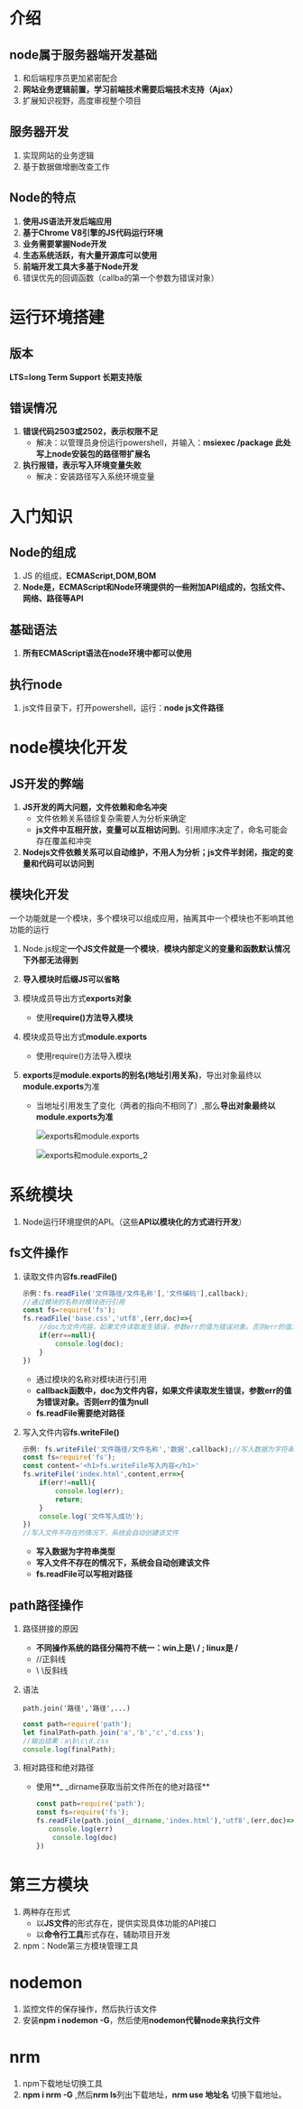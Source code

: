# 介绍

## node属于服务器端开发基础

1. 和后端程序员更加紧密配合
2. **网站业务逻辑前置，学习前端技术需要后端技术支持（Ajax）**
3. 扩展知识视野，高度审视整个项目

## 服务器开发

1. 实现网站的业务逻辑
2. 基于数据做增删改查工作

## Node的特点

1. **使用JS语法开发后端应用**
2. **基于Chrome V8引擎的JS代码运行环境**
3. **业务需要掌握Node开发**
4. **生态系统活跃，有大量开源库可以使用**
5. **前端开发工具大多基于Node开发**
6. 错误优先的回调函数（callba的第一个参数为错误对象）

# 运行环境搭建

## 版本

**LTS=long Term Support 长期支持版**

## 错误情况

1. **错误代码2503或2502，表示权限不足**
   - 解决：以管理员身份运行powershell，并输入：**msiexec    /package  此处写上node安装包的路径带扩展名**
2. **执行报错，表示写入环境变量失败**
   - 解决：安装路径写入系统环境变量

# 入门知识

## Node的组成

1. JS 的组成，**ECMAScript,DOM,BOM**
2. **Node是，ECMAScript和Node环境提供的一些附加API组成的，包括文件、网络、路径等API**

## 基础语法

1. **所有ECMAScript语法在node环境中都可以使用**

## 执行node

1. js文件目录下，打开powershell，运行：**node   js文件路径**

# node模块化开发

## JS开发的弊端

1. **JS开发的两大问题，文件依赖和命名冲突**
   - 文件依赖关系错综复杂需要人为分析来确定
   - **js文件中互相开放，变量可以互相访问到**。引用顺序决定了，命名可能会存在覆盖和冲突
2. **Nodejs文件依赖关系可以自动维护，不用人为分析；js文件半封闭，指定的变量和代码可以访问到**

## 模块化开发

一个功能就是一个模块，多个模块可以组成应用，抽离其中一个模块也不影响其他功能的运行

1. Node.js规定**一个JS文件就是一个模块**，**模块内部定义的变量和函数默认情况下外部无法得到**
2. **导入模块时后缀JS可以省略**
3. 模块成员导出方式**exports对象**
   
   - 使用**require()方法导入模块**
4. 模块成员导出方式**module.exports**
   
   - 使用require()方法导入模块
5. **exports**是**module.exports的别名(地址引用关系)**，导出对象最终以**module.exports**为准
   
   - 当地址引用发生了变化（两者的指向不相同了）,那么**导出对象最终以module.exports为准**
   
     ![exports和module.exports](exports和module.exports.png)
   
     ![exports和module.exports_2](exports和module.exports_2.png)

# 系统模块

1. Node运行环境提供的API。（这些**API以模块化的方式进行开发**）

## fs文件操作

1. 读取文件内容**fs.readFile()**

   ``````javascript
   示例：fs.readFile('文件路径/文件名称'[,'文件编码'],callback);
   //通过模块的名称对模块进行引用
   const fs=require('fs');
   fs.readFile('base.css','utf8',(err,doc)=>{
       //doc为文件内容，如果文件读取发生错误，参数err的值为错误对象。否则err的值为null
       if(err==null){
           console.log(doc);
       }
   })
   ``````

   - 通过模块的名称对模块进行引用
   -  **callback函数中，doc为文件内容，如果文件读取发生错误，参数err的值为错误对象。否则err的值为null**
   - **fs.readFile需要绝对路径**

2. 写入文件内容**fs.writeFile()**

   ``````javascript
   示例: fs.writeFile('文件路径/文件名称','数据',callback);//写入数据为字符串类型
   const fs=require('fs');
   const content='<h1>fs.writeFile写入内容</h1>'
   fs.writeFile('index.html',content,err=>{
       if(err!=null){
           console.log(err);
           return;
       }
       console.log('文件写入成功');
   })
   //写入文件不存在的情况下，系统会自动创建该文件
   
   ``````

   - **写入数据为字符串类型**
   - **写入文件不存在的情况下，系统会自动创建该文件**
   - **fs.readFile可以写相对路径**

## path路径操作

1. 路径拼接的原因

   - **不同操作系统的路径分隔符不统一：win上是\   /  ;   linux是   /**
   - //正斜线
   - \\ \反斜线

2. 语法

   ``````
   path.join('路径','路径',...)
   ``````

   ``````javascript
   const path=require('path');
   let finalPath=path.join('a','b','c','d.css');
   //输出结果：a\b\c\d.css
   console.log(finalPath);
   ``````

   

3. 相对路径和绝对路径

   - 使用**_ _dirname获取当前文件所在的绝对路径**

     ``````javascript
     const path=require('path');
     const fs=require('fs');
     fs.readFile(path.join(__dirname,'index.html'),'utf8',(err,doc)=>{
     	console.log(err)
         console.log(doc)
     })
     ``````

     

# 第三方模块

1. 两种存在形式
   - 以**JS文件**的形式存在，提供实现具体功能的API接口
   - 以**命令行工具**形式存在，辅助项目开发
2. npm：Node第三方模块管理工具

# nodemon

1. 监控文件的保存操作，然后执行该文件
2. 安装**npm i nodemon -G**，然后使用**nodemon代替node来执行文件**

# nrm

1. npm下载地址切换工具
2. **npm i  nrm -G** ,然后**nrm ls**列出下载地址，**nrm use 地址名** 切换下载地址。


